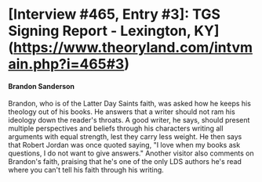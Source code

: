 # [Interview #465, Entry #3]: TGS Signing Report - Lexington, KY](https://www.theoryland.com/intvmain.php?i=465#3)

#### Brandon Sanderson

Brandon, who is of the Latter Day Saints faith, was asked how he keeps his theology out of his books. He answers that a writer should not ram his ideology down the reader's throats. A good writer, he says, should present multiple perspectives and beliefs through his characters writing all arguments with equal strength, lest they carry less weight. He then says that Robert Jordan was once quoted saying, "I love when my books ask questions, I do not want to give answers." Another visitor also comments on Brandon's faith, praising that he's one of the only LDS authors he's read where you can't tell his faith through his writing.

